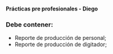 #### Prácticas pre profesionales - Diego

### Debe contener:

- Reporte de producción de personal;
- Reporte de producción de digitador;
